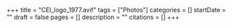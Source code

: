 +++
title = "CEI_logo_1977.avif"
tags = ["Photos"]
categories = []
startDate = ""
draft = false
pages = []
description = ""
citations = []
+++
